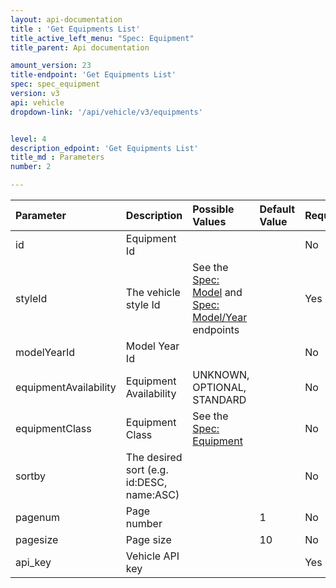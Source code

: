 ```yaml
---
layout: api-documentation
title : 'Get Equipments List'
title_active_left_menu: "Spec: Equipment"
title_parent: Api documentation

amount_version: 23
title-endpoint: 'Get Equipments List'
spec: spec_equipment
version: v3
api: vehicle
dropdown-link: '/api/vehicle/v3/equipments'


level: 4
description_edpoint: 'Get Equipments List'
title_md : Parameters
number: 2

---
```


| Parameter             | Description                                         | Possible Values                                          | Default Value | Required |
|:--------------------- |:--------------------------------------------------- |:-------------------------------------------------------- |:------------- |:---------|
| id                    | Equipment Id                                        |                                                          |               | No       |
| styleId               | The vehicle style Id                                | See the [Spec: Model](/api-documentation/vehicle/spec_model/v3/) and [Spec: Model/Year](/api-documentation/vehicle/spec_model_year/v3/) endpoints | | Yes      |
| modelYearId           | Model Year Id                                       |                                                          |               | No       |
| equipmentAvailability | Equipment Availability                              | UNKNOWN, OPTIONAL, STANDARD                              |               | No       |
| equipmentClass        | Equipment Class                                     | See the [Spec: Equipment](/api-documentation/vehicle/spec_equipment/v3/) | | No       |
| sortby                | The desired sort (e.g. id:DESC, name:ASC)           |                                                          |               | No       |
| pagenum               | Page number                                         |                                                          | 1             | No       |
| pagesize              | Page size                                           |                                                          | 10            | No       |
| api_key               | Vehicle API key                                     |                                                          |               | Yes      |









